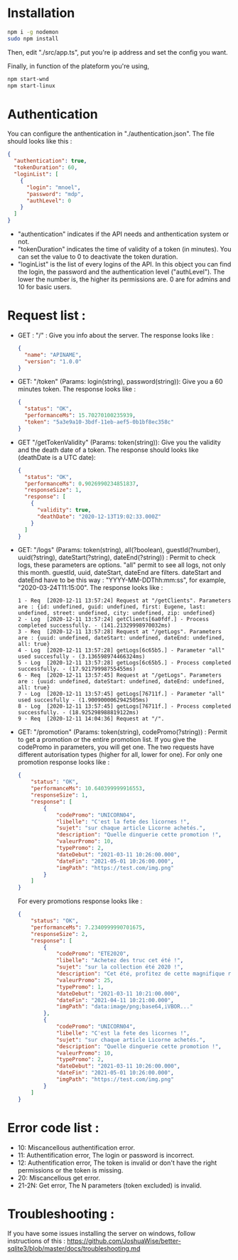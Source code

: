# Installation

```sh
npm i -g nodemon
sudo npm install
```

Then, edit "./src/app.ts", put you're ip address and set the config you want.

Finally, in function of the plateform you're using,

```sh
npm start-wnd
npm start-linux
```

# Authentication

You can configure the anthentication in "./authentication.json". The file should looks like this :

```json
{
  "authentication": true,
  "tokenDuration": 60,
  "loginList": [
    {
      "login": "mnoel",
      "password": "mdp",
      "authLevel": 0
    }
  ]
}
```

- "authentication" indicates if the API needs and anthentication system or not.
- "tokenDuration" indicates the time of validity of a token (in minutes). You can set the value to 0 to deactivate the token duration.
- "loginList" is the list of every logins of the API. In this object you can find the login, the password and the authentication level ("authLevel"). The lower the number is, the higher its permissions are. 0 are for admins and 10 for basic users.

# Request list :

- GET : "/" : Give you info about the server.
  The response looks like :

  ```json
  {
    "name": "APINAME",
    "version": "1.0.0"
  }
  ```

- GET: "/token" (Params: login(string), password(string)): Give you a 60 minutes token.
  The response looks like :

  ```json
  {
    "status": "OK",
    "performanceMs": 15.70270100235939,
    "token": "5a3e9a10-3bdf-11eb-aef5-0b1bf8ec358c"
  }
  ```

- GET "/getTokenValidity" (Params: token(string)): Give you the validity and the death date of a token.
  The response should looks like (deathDate is a UTC date):

  ```json
  {
    "status": "OK",
    "performanceMs": 0.9026990234851837,
    "responseSize": 1,
    "response": [
      {
        "validity": true,
        "deathDate": "2020-12-13T19:02:33.000Z"
      }
    ]
  }
  ```

- GET: "/logs" (Params: token(string), all(?boolean), guestId(?number), uuid(?string), dateStart(?string), dateEnd(?string)) : Permit to check logs, these parameters are options. "all" permit to see all logs, not only this month. guestId, uuid, dateStart, dateEnd are filters. dateStart and dateEnd have to be this way : "YYYY-MM-DDThh:mm:ss", for example, "2020-03-24T11:15:00".
  The response looks like :

    ```
    1 - Req  [2020-12-11 13:57:24] Request at "/getClients". Parameters are : {id: undefined, guid: undefined, first: Eugene, last: undefined, street: undefined, city: undefined, zip: undefined}
    2 - Log  [2020-12-11 13:57:24] getClients[6a0fdf.] - Process completed successfully. - (141.21329998970032ms)
    3 - Req  [2020-12-11 13:57:28] Request at "/getLogs". Parameters are : {uuid: undefined, dateStart: undefined, dateEnd: undefined, all: true}
    4 - Log  [2020-12-11 13:57:28] getLogs[6c65b5.] - Parameter "all" used succesfully - (3.136598974466324ms)
    5 - Log  [2020-12-11 13:57:28] getLogs[6c65b5.] - Process completed successfully. - (17.92179998755455ms)
    6 - Req  [2020-12-11 13:57:45] Request at "/getLogs". Parameters are : {uuid: undefined, dateStart: undefined, dateEnd: undefined, all: true}
    7 - Log  [2020-12-11 13:57:45] getLogs[76711f.] - Parameter "all" used succesfully - (1.9009000062942505ms)
    8 - Log  [2020-12-11 13:57:45] getLogs[76711f.] - Process completed successfully. - (18.925298988819122ms)
    9 - Req  [2020-12-11 14:04:36] Request at "/".
    ```
  
- GET: "/promotion" (Params: token(string), codePromo(?string)) : Permit to get a promotion or the entire promotion list. If you give the codePromo in parameters, you will get one. The two requests have different autorisation types (higher for all, lower for one).
  For only one promotion response looks like :

  ```json
  {
      "status": "OK",
      "performanceMs": 10.640399999916553,
      "responseSize": 1,
      "response": [
          {
              "codePromo": "UNICORN04",
              "libelle": "C'est la fete des licornes !",
              "sujet": "sur chaque article Licorne achetés.",
              "description": "Quelle dinguerie cette promotion !",
              "valeurPromo": 10,
              "typePromo": 2,
              "dateDebut": "2021-03-11 10:26:00.000",
              "dateFin": "2021-05-01 10:26:00.000",
              "imgPath": "https://test.com/img.png"
          }
      ]
  }
  ```

  For every promotions response looks like :

  ```json
  {
      "status": "OK",
      "performanceMs": 7.2340999990701675,
      "responseSize": 2,
      "response": [
          {
              "codePromo": "ETE2020",
              "libelle": "Achetez des truc cet été !",
              "sujet": "sur la collection été 2020 !",
              "description": "Cet été, profitez de cette magnifique reduction sur notre collection 2020 !",
              "valeurPromo": 25,
              "typePromo": 1,
              "dateDebut": "2021-03-11 10:21:00.000",
              "dateFin": "2021-04-11 10:21:00.000",
              "imgPath": "data:image/png;base64,iVBOR..."
          },
          {
              "codePromo": "UNICORN04",
              "libelle": "C'est la fete des licornes !",
              "sujet": "sur chaque article Licorne achetés.",
              "description": "Quelle dinguerie cette promotion !",
              "valeurPromo": 10,
              "typePromo": 2,
              "dateDebut": "2021-03-11 10:26:00.000",
              "dateFin": "2021-05-01 10:26:00.000",
              "imgPath": "https://test.com/img.png"
          }
      ]
  }
  ```

# Error code list :

- 10: Miscancellous authentification error.
- 11: Authentification error, The login or password is incorrect.
- 12: Authentification error, The token is invalid or don't have the right permissions or the token is missing.
- 20: Miscancellous get error.
- 21-2N: Get error, The N parameters (token excluded) is invalid.

# Troubleshooting :

If you have some issues installing the server on windows, follow instructions of this :
https://github.com/JoshuaWise/better-sqlite3/blob/master/docs/troubleshooting.md
